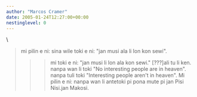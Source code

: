 ```yaml
---
author: "Marcos Cramer"
date: 2005-01-24T12:27:00+00:00
nestinglevel: 0
---
```

\
> 
> mi pilin e ni: sina wile toki e ni: "jan musi ala li lon kon sewi".
> 
>>> mi toki e ni: "jan musi li lon ala kon sewi." \[???\]ali tu li ken. nanpa wan li toki "No interesting people are in heaven". nanpa tuli toki "Interesting people aren't in heaven". Mi pilin e ni: nanpa wan li antetoki pi pona mute pi jan Pisi Nisi.jan Makosi.
